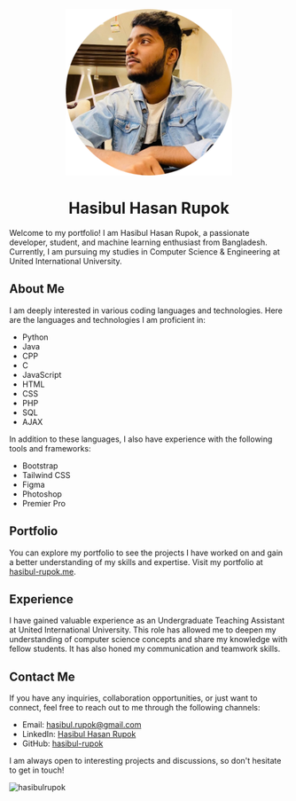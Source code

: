 <!-- ![Hasibul Hasan Rupok](dp.png) -->
<!-- <img src="dp.png" alt="Hasibul Hasan Rupok" width="300" height="300"> -->
<div align="center">
  <img src="dp.png" alt="Hasibul Hasan Rupok" width="300" height="300">
</div>

<!-- # Hasibul Hasan Rupok -->
<div align="center">
  <h1>Hasibul Hasan Rupok</h1>
</div>


Welcome to my portfolio! I am Hasibul Hasan Rupok, a passionate developer, student, and machine learning enthusiast from Bangladesh. Currently, I am pursuing my studies in Computer Science & Engineering at United International University.

## About Me

I am deeply interested in various coding languages and technologies. Here are the languages and technologies I am proficient in:

- Python
- Java
- CPP
- C
- JavaScript
- HTML
- CSS
- PHP
- SQL
- AJAX

In addition to these languages, I also have experience with the following tools and frameworks:

- Bootstrap
- Tailwind CSS
- Figma
- Photoshop
- Premier Pro

## Portfolio

You can explore my portfolio to see the projects I have worked on and gain a better understanding of my skills and expertise. Visit my portfolio at [hasibul-rupok.me](https://hasibul-rupok.me/).

## Experience

I have gained valuable experience as an Undergraduate Teaching Assistant at United International University. This role has allowed me to deepen my understanding of computer science concepts and share my knowledge with fellow students. It has also honed my communication and teamwork skills.

## Contact Me

If you have any inquiries, collaboration opportunities, or just want to connect, feel free to reach out to me through the following channels:

- Email: [hasibul.rupok@gmail.com](mailto:hasibul.rupok@gmail.com)
- LinkedIn: [Hasibul Hasan Rupok](https://www.linkedin.com/in/hasibul-rupok/)
- GitHub: [hasibul-rupok](https://github.com/HasibulRupok)

I am always open to interesting projects and discussions, so don't hesitate to get in touch!


<p align="left"> <img src="https://komarev.com/ghpvc/?username=hasibulrupok&label=Profile%20views&color=0e75b6&style=flat" alt="hasibulrupok" /> </p>
<!---
HasibulRupok/HasibulRupok is a ✨ special ✨ repository because its `README.md` (this file) appears on your GitHub profile.
You can click the Preview link to take a look at your changes.
--->
